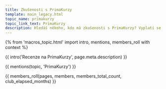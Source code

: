 ```yaml
---
title: Zkušenosti s PrimaKurzy
template: main_legacy.html
topic_name: primakurzy
topic_link_text: PrimaKurzy
description: Hledáš někoho, kdo má zkušenosti s PrimaKurzy? Vyplatí se jít na jejich akreditované IT kurzy?
---
```

{% from 'macros_topic.html' import intro, mentions, members_roll with context %}

{{ intro('Recenze na PrimaKurzy', page.meta.description) }}

{{ mentions(topic, 'PrimaKurzy') }}

{{ members_roll(pages, members, members_total_count, club_elapsed_months) }}
